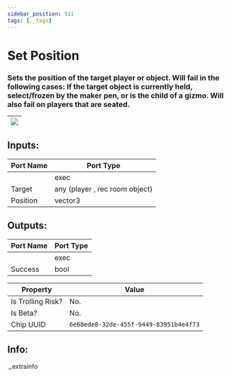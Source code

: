 ```yaml
---
sidebar_position: 511
tags: [._tags]
---
```


# Set Position


### Sets the position of the target player or object. Will fail in the following cases: If the target object is currently held, select/frozen by the maker pen, or is the child of a gizmo. Will also fail on players that are seated.

| ![](https://images-ext-2.discordapp.net/external/MPmIaQzlEPmgGWlgi-WxBBXt0Bjv_zWPkg1y1f_sy3s/https/www.recroomcircuits.com/image/circuit/absolute-value?width=206&height=108) |
|-----|

## Inputs:
| Port Name | Port Type |
|-----------|-----------|
|  | exec |
| Target | any (player , rec room object) |
| Position | vector3 |

## Outputs:
| Port Name | Port Type |
|-----------|-----------|
|  | exec |
| Success | bool | 

| Property  | Value |
|-------------------|-----------|
| Is Trolling Risk? | No. |
| Is Beta? | No. |
| Chip UUID | `6e68ede8-32de-455f-9449-83951b4e4f73` |

## Info:
._extrainfo